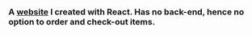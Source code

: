 ### A [website](https://warmjuly.github.io/pica/) I created with React. Has no back-end, hence no option to order and check-out items.
